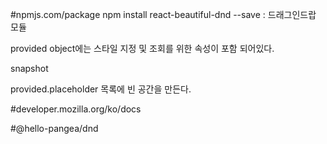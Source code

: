 #npmjs.com/package
npm install react-beautiful-dnd --save : 드래그인드랍 모듈
<DragDropContext>
<Droppable>
<Draggable>

provided object에는 스타일 지정 및 조회를 위한 속성이 포함 되어있다.

snapshot

provided.placeholder 목록에 빈 공간을 만든다.

#developer.mozilla.org/ko/docs

#@hello-pangea/dnd